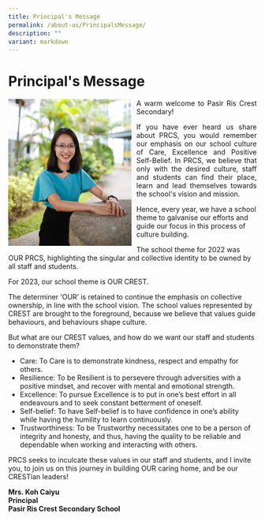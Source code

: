 ```yaml
---
title: Principal's Message
permalink: /about-us/PrincipalsMessage/
description: ""
variant: markdown
---
```

<h1>Principal's Message</h1>
<div>
<div style="float: left">
<img src="/images/Principal_PRCS.jpeg" alt="Principal_PRCS.jpeg" style="width:250px; margin-right:10px;">
</div><div>

<p align="justify">A warm welcome to Pasir Ris Crest Secondary!</p>
<!--<p align="justify">When you enter our campus, you will see the phrase &lsquo;Home of the Overcomers&rsquo;, shining beautifully under the warm rays. Indeed, this is our home, our PRCS, where we want all of you to be able to find your place, your growth, and strength to take on and overcome any challenge in life</p> -->
	<p align="justify"> If you have ever heard us share about PRCS, you would remember our emphasis on our school culture of Care, Excellence and Positive Self-Belief. In PRCS, we believe that only with the desired culture, staff and students can find their place, learn and lead themselves towards the school's vision and mission.
	
Hence, every year, we have a school theme to galvanise our efforts and guide our focus in this process of culture building.<br>
	
The school theme for 2022 was OUR PRCS, highlighting the singular and collective identity to be owned by all staff and students.

For 2023, our school theme is OUR CREST.

The determiner ‘OUR’ is retained to continue the emphasis on collective ownership, in line with the school vision. The school values represented by CREST are brought to the foreground, because we believe that values guide behaviours, and behaviours shape culture.

But what are our CREST values, and how do we want our staff and students to demonstrate them?
</p><ul>
<li>Care: To Care is to demonstrate kindness, respect and empathy for others.</li>
<li>Resilience: To be Resilient is to persevere through adversities with a positive mindset, and recover with mental and emotional strength.</li>
<li>Excellence: To pursue Excellence is to put in one’s best effort in all endeavours and to seek constant betterment of oneself.</li>
<li>Self-belief: To have Self-belief is to have confidence in one’s ability while having the humility to learn continuously.</li>
<li>Trustworthiness: To be Trustworthy necessitates one to be a person of integrity and honesty, and thus, having the quality to be reliable and dependable when working and interacting with others.</li>
</ul>
PRCS seeks to inculcate these values in our staff and students, and I invite you, to join us on this journey in building OUR caring home, and be our CRESTian leaders!<p></p>

<p><strong>Mrs. Koh Caiyu<br>
Principal<br>
Pasir Ris Crest Secondary School</strong></p></div></div>
